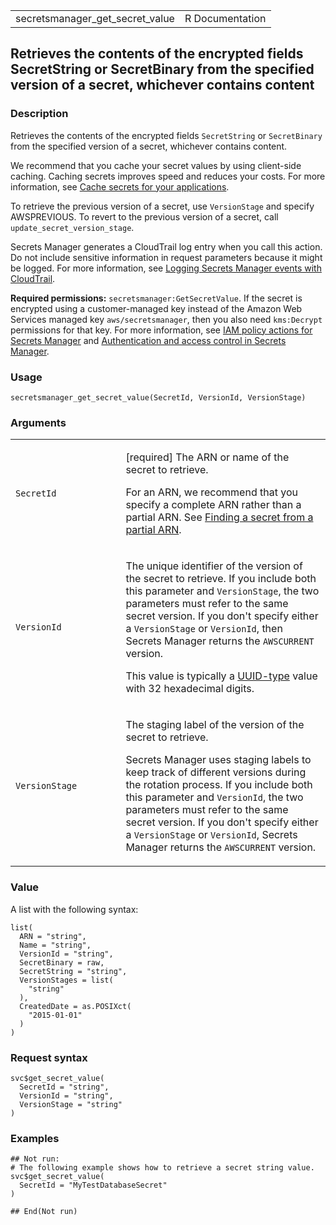 <table style="width: 100%;">
<tbody>
<tr class="odd">
<td>secretsmanager_get_secret_value</td>
<td style="text-align: right;">R Documentation</td>
</tr>
</tbody>
</table>

## Retrieves the contents of the encrypted fields SecretString or SecretBinary from the specified version of a secret, whichever contains content

### Description

Retrieves the contents of the encrypted fields `SecretString` or
`SecretBinary` from the specified version of a secret, whichever
contains content.

We recommend that you cache your secret values by using client-side
caching. Caching secrets improves speed and reduces your costs. For more
information, see [Cache secrets for your
applications](https://docs.aws.amazon.com/secretsmanager/latest/userguide/retrieving-secrets.html).

To retrieve the previous version of a secret, use `VersionStage` and
specify AWSPREVIOUS. To revert to the previous version of a secret, call
`update_secret_version_stage`.

Secrets Manager generates a CloudTrail log entry when you call this
action. Do not include sensitive information in request parameters
because it might be logged. For more information, see [Logging Secrets
Manager events with
CloudTrail](https://docs.aws.amazon.com/secretsmanager/latest/userguide/monitoring-cloudtrail.html).

**Required permissions:** `secretsmanager:GetSecretValue`. If the secret
is encrypted using a customer-managed key instead of the Amazon Web
Services managed key `aws/secretsmanager`, then you also need
`kms:Decrypt` permissions for that key. For more information, see [IAM
policy actions for Secrets
Manager](https://docs.aws.amazon.com/secretsmanager/latest/userguide/reference_iam-permissions.html#reference_iam-permissions_actions)
and [Authentication and access control in Secrets
Manager](https://docs.aws.amazon.com/secretsmanager/latest/userguide/auth-and-access.html).

### Usage

    secretsmanager_get_secret_value(SecretId, VersionId, VersionStage)

### Arguments

<table>
<colgroup>
<col style="width: 35%" />
<col style="width: 65%" />
</colgroup>
<tbody>
<tr class="odd">
<td><code
id="secretsmanager_get_secret_value_:_SecretId">SecretId</code></td>
<td><p>[required] The ARN or name of the secret to retrieve.</p>
<p>For an ARN, we recommend that you specify a complete ARN rather than
a partial ARN. See <a
href="https://docs.aws.amazon.com/secretsmanager/latest/userguide/troubleshoot.html#ARN_secretnamehyphen">Finding
a secret from a partial ARN</a>.</p></td>
</tr>
<tr class="even">
<td><code
id="secretsmanager_get_secret_value_:_VersionId">VersionId</code></td>
<td><p>The unique identifier of the version of the secret to retrieve.
If you include both this parameter and <code>VersionStage</code>, the
two parameters must refer to the same secret version. If you don't
specify either a <code>VersionStage</code> or <code>VersionId</code>,
then Secrets Manager returns the <code>AWSCURRENT</code> version.</p>
<p>This value is typically a <a
href="https://en.wikipedia.org/wiki/Universally_unique_identifier">UUID-type</a>
value with 32 hexadecimal digits.</p></td>
</tr>
<tr class="odd">
<td><code
id="secretsmanager_get_secret_value_:_VersionStage">VersionStage</code></td>
<td><p>The staging label of the version of the secret to retrieve.</p>
<p>Secrets Manager uses staging labels to keep track of different
versions during the rotation process. If you include both this parameter
and <code>VersionId</code>, the two parameters must refer to the same
secret version. If you don't specify either a <code>VersionStage</code>
or <code>VersionId</code>, Secrets Manager returns the
<code>AWSCURRENT</code> version.</p></td>
</tr>
</tbody>
</table>

### Value

A list with the following syntax:

    list(
      ARN = "string",
      Name = "string",
      VersionId = "string",
      SecretBinary = raw,
      SecretString = "string",
      VersionStages = list(
        "string"
      ),
      CreatedDate = as.POSIXct(
        "2015-01-01"
      )
    )

### Request syntax

    svc$get_secret_value(
      SecretId = "string",
      VersionId = "string",
      VersionStage = "string"
    )

### Examples

    ## Not run: 
    # The following example shows how to retrieve a secret string value.
    svc$get_secret_value(
      SecretId = "MyTestDatabaseSecret"
    )

    ## End(Not run)
